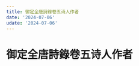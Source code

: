 ```yaml
---
title: 御定全唐詩錄卷五诗人作者
date: '2024-07-06'
udate: '2024-07-06'
---
```

# 御定全唐詩錄卷五诗人作者

<AuthorPage :authorMap="authorMap" :chapternum="5" />

<script setup>
const chapter = '卷五';
import authorMap from '/data/qtsl/卷五/author.json'
</script>
